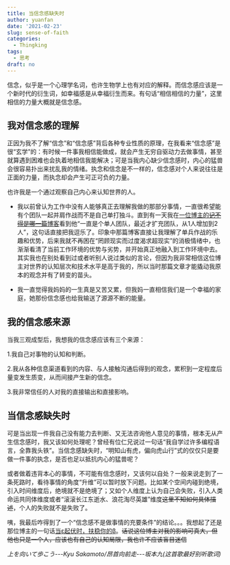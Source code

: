 ```yaml
---
title: 当信念感缺失时
author: yuanfan
date: '2021-02-23'
slug: sense-of-faith
categories:
  - Thingking
tags:
  - 思考
draft: no
---
```


信念，似乎是一个心理学名词，也许生物学上也有对应的解释。而信念感应该是一个新时代的衍生词，如幸福感是从幸福衍生而来。有句话“相信相信的力量”，这里相信的力量大概就是信念感。

<!--more-->

## 我对信念感的理解

正因为我不了解“信念”和“信念感”背后各种专业性质的原理，在我看来“信念感”是很“玄学”的：有时候一件事我相信能做成，就会产生无穷自驱动力去做事情，甚至就算遇到困难也会执着地相信我能解决；可是当我内心缺少信念感时，内心的猛兽会很容易扑出来扰乱我的情绪。执念和信念是不一样的，信念感对个人来说往往是正面的力量，而执念却会产生可正可负的力量。

也许我是一个通过观察自己内心来认知世界的人。

+ 我以前曾认为工作中没有人能够真正去理解我做的那部分事情，一直很希望能有个团队一起并肩作战而不是自己单打独斗。直到有一天我在[一位博主的~~记不得是哪一篇~~博客](https://yihui.org/)看到他“一直是个单人团队，最近才扩充团队，从1人增加到2人”，这句话直接把我逗乐了。印象中那篇博客直接让我理解了单兵作战的乐趣和优势，后来我就不再困在“罔顾现实而过度渴求超现实”的消极情绪中，也渐渐看清了当前工作环境的优势与劣势，并开始真正地融入到工作环境中去。其实我也在别处看到过或者听别人说过类似的言论，但因为我非常相信这位博主对世界的认知层次和技术水平是高于我的，所以当时那篇文章才能撬动我原本的观念并有了转变的苗头。

+ 我一直觉得我妈妈的一生真是又苦又累，但我妈一直相信我们是一个幸福的家庭，她那份信念感也给我输送了源源不断的能量。

## 我的信念感来源

当我三观成型后，我想我的信念感应该有三个来源：

1.我自己对事物的认知和判断。

2.我从各种信息渠道看到的内容、与人接触沟通后得到的观念，累积到一定程度后量变发生质变，从而间接产生新的信念。

3.我非常信任的人对我的直接输出和直接影响。

## 当信念感缺失时

可是当出现一件我自己没有能力去判断、又无法咨询他人意见的事情，根本无从产生信念感时，我又该如何处理呢？曾经有位仁兄说过一句话“我自学过许多编程语言，全靠我头铁”。当信念感缺失时，“明知山有虎，偏向虎山行”式的仅仅只是要做一件事的执念，是否也足以抵抗内心的猛兽呢？

或者做着违背本心的事情，不可能有信念感时，又该何以自处？一般来说走到了一条死路时，看待事情的角度“升维”可以暂时放下问题。比如某个空间内碰到绝境，引入时间维度后，绝境就不是绝境了；又如个人维度上认为自己会失败，引入人类命运共同体维度或者“滚滚长江东逝水、浪花淘尽英雄”维度~~这里不知如何具体描述~~，个人的失败就不是失败了。

咦，我最后咋得到了一个“信念感不是做事情的充要条件”的结论。。。我想起了还是那位博主的一句话[当ε起伏时，扶稳你的β](https://slides.yihui.org/2020-random-walk.html#46)。~~话说这位博主对我的影响可真大，但他也只是一个人，应该也有自己的认知局限，我也许不应该盲目迷信~~

*上を向いて歩こう---Kyu Sakamoto/昂首向前走---坂本九(这首歌最好别听歌词)*
